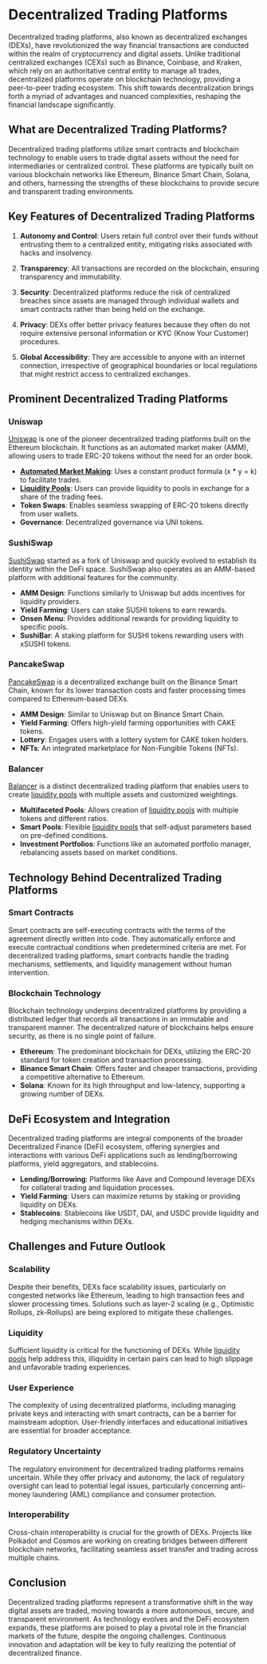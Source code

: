 # Decentralized Trading Platforms

Decentralized trading platforms, also known as decentralized exchanges (DEXs), have revolutionized the way financial transactions are conducted within the realm of cryptocurrency and digital assets. Unlike traditional centralized exchanges (CEXs) such as Binance, Coinbase, and Kraken, which rely on an authoritative central entity to manage all trades, decentralized platforms operate on blockchain technology, providing a peer-to-peer trading ecosystem. This shift towards decentralization brings forth a myriad of advantages and nuanced complexities, reshaping the financial landscape significantly.

## What are Decentralized Trading Platforms?

Decentralized trading platforms utilize smart contracts and blockchain technology to enable users to trade digital assets without the need for intermediaries or centralized control. These platforms are typically built on various blockchain networks like Ethereum, Binance Smart Chain, Solana, and others, harnessing the strengths of these blockchains to provide secure and transparent trading environments.

## Key Features of Decentralized Trading Platforms

1. **Autonomy and Control**: Users retain full control over their funds without entrusting them to a centralized entity, mitigating risks associated with hacks and insolvency.
   
2. **Transparency**: All transactions are recorded on the blockchain, ensuring transparency and immutability.

3. **Security**: Decentralized platforms reduce the risk of centralized breaches since assets are managed through individual wallets and smart contracts rather than being held on the exchange.

4. **Privacy**: DEXs offer better privacy features because they often do not require extensive personal information or KYC (Know Your Customer) procedures.

5. **Global Accessibility**: They are accessible to anyone with an internet connection, irrespective of geographical boundaries or local regulations that might restrict access to centralized exchanges.

## Prominent Decentralized Trading Platforms

### Uniswap

[Uniswap](https://uniswap.org/) is one of the pioneer decentralized trading platforms built on the Ethereum blockchain. It functions as an automated market maker (AMM), allowing users to trade ERC-20 tokens without the need for an order book.

- **[Automated Market Making](../a/automated_market_making.md)**: Uses a constant product formula (x * y = k) to facilitate trades.
- **[Liquidity Pools](../l/liquidity_pools.md)**: Users can provide liquidity to pools in exchange for a share of the trading fees.
- **Token Swaps**: Enables seamless swapping of ERC-20 tokens directly from user wallets.
- **Governance**: Decentralized governance via UNI tokens.

### SushiSwap

[SushiSwap](https://sushi.com/) started as a fork of Uniswap and quickly evolved to establish its identity within the DeFi space. SushiSwap also operates as an AMM-based platform with additional features for the community.

- **AMM Design**: Functions similarly to Uniswap but adds incentives for liquidity providers.
- **Yield Farming**: Users can stake SUSHI tokens to earn rewards.
- **Onsen Menu**: Provides additional rewards for providing liquidity to specific pools.
- **SushiBar**: A staking platform for SUSHI tokens rewarding users with xSUSHI tokens.

### PancakeSwap

[PancakeSwap](https://pancakeswap.finance/) is a decentralized exchange built on the Binance Smart Chain, known for its lower transaction costs and faster processing times compared to Ethereum-based DEXs.

- **AMM Design**: Similar to Uniswap but on Binance Smart Chain.
- **Yield Farming**: Offers high-yield farming opportunities with CAKE tokens.
- **Lottery**: Engages users with a lottery system for CAKE token holders.
- **NFTs**: An integrated marketplace for Non-Fungible Tokens (NFTs).

### Balancer

[Balancer](https://balancer.fi/) is a distinct decentralized trading platform that enables users to create [liquidity pools](../l/liquidity_pools.md) with multiple assets and customized weightings.

- **Multifaceted Pools**: Allows creation of [liquidity pools](../l/liquidity_pools.md) with multiple tokens and different ratios.
- **Smart Pools**: Flexible [liquidity pools](../l/liquidity_pools.md) that self-adjust parameters based on pre-defined conditions.
- **Investment Portfolios**: Functions like an automated portfolio manager, rebalancing assets based on market conditions.

## Technology Behind Decentralized Trading Platforms

### Smart Contracts

Smart contracts are self-executing contracts with the terms of the agreement directly written into code. They automatically enforce and execute contractual conditions when predetermined criteria are met. For decentralized trading platforms, smart contracts handle the trading mechanisms, settlements, and liquidity management without human intervention.

### Blockchain Technology

Blockchain technology underpins decentralized platforms by providing a distributed ledger that records all transactions in an immutable and transparent manner. The decentralized nature of blockchains helps ensure security, as there is no single point of failure.

- **Ethereum**: The predominant blockchain for DEXs, utilizing the ERC-20 standard for token creation and transaction processing.
- **Binance Smart Chain**: Offers faster and cheaper transactions, providing a competitive alternative to Ethereum.
- **Solana**: Known for its high throughput and low-latency, supporting a growing number of DEXs.

## DeFi Ecosystem and Integration

Decentralized trading platforms are integral components of the broader Decentralized Finance (DeFi) ecosystem, offering synergies and interactions with various DeFi applications such as lending/borrowing platforms, yield aggregators, and stablecoins.

- **Lending/Borrowing**: Platforms like Aave and Compound leverage DEXs for collateral trading and liquidation processes.
- **Yield Farming**: Users can maximize returns by staking or providing liquidity on DEXs.
- **Stablecoins**: Stablecoins like USDT, DAI, and USDC provide liquidity and hedging mechanisms within DEXs.

## Challenges and Future Outlook

### Scalability

Despite their benefits, DEXs face scalability issues, particularly on congested networks like Ethereum, leading to high transaction fees and slower processing times. Solutions such as layer-2 scaling (e.g., Optimistic Rollups, zk-Rollups) are being explored to mitigate these challenges.

### Liquidity

Sufficient liquidity is critical for the functioning of DEXs. While [liquidity pools](../l/liquidity_pools.md) help address this, illiquidity in certain pairs can lead to high slippage and unfavorable trading experiences.

### User Experience

The complexity of using decentralized platforms, including managing private keys and interacting with smart contracts, can be a barrier for mainstream adoption. User-friendly interfaces and educational initiatives are essential for broader acceptance.

### Regulatory Uncertainty

The regulatory environment for decentralized trading platforms remains uncertain. While they offer privacy and autonomy, the lack of regulatory oversight can lead to potential legal issues, particularly concerning anti-money laundering (AML) compliance and consumer protection.

### Interoperability

Cross-chain interoperability is crucial for the growth of DEXs. Projects like Polkadot and Cosmos are working on creating bridges between different blockchain networks, facilitating seamless asset transfer and trading across multiple chains.

## Conclusion

Decentralized trading platforms represent a transformative shift in the way digital assets are traded, moving towards a more autonomous, secure, and transparent environment. As technology evolves and the DeFi ecosystem expands, these platforms are poised to play a pivotal role in the financial markets of the future, despite the ongoing challenges. Continuous innovation and adaptation will be key to fully realizing the potential of decentralized finance.